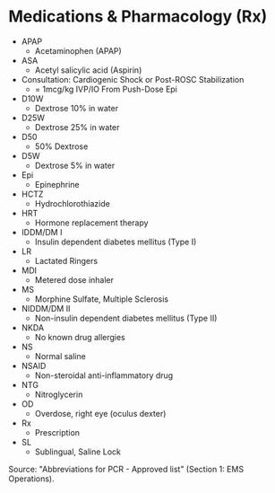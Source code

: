 # Medications & Pharmacology (Rx)

- APAP
  - Acetaminophen (APAP)
- ASA
  - Acetyl salicylic acid (Aspirin)
- Consultation: Cardiogenic Shock or Post-ROSC Stabilization
  - = 1mcg/kg IVP/IO    From Push-Dose Epi
- D10W
  - Dextrose 10% in water
- D25W
  - Dextrose 25% in water
- D50
  - 50% Dextrose
- D5W
  - Dextrose 5% in water
- Epi
  - Epinephrine
- HCTZ
  - Hydrochlorothiazide
- HRT
  - Hormone replacement therapy
- IDDM/DM I
  - Insulin dependent diabetes mellitus (Type I)
- LR
  - Lactated Ringers
- MDI
  - Metered dose inhaler
- MS
  - Morphine Sulfate, Multiple Sclerosis
- NIDDM/DM II
  - Non-insulin dependent diabetes mellitus (Type II)
- NKDA
  - No known drug allergies
- NS
  - Normal saline
- NSAID
  - Non-steroidal anti-inflammatory drug
- NTG
  - Nitroglycerin
- OD
  - Overdose, right eye (oculus dexter)
- Rx
  - Prescription
- SL
  - Sublingual, Saline Lock

Source: "Abbreviations for PCR - Approved list" (Section 1: EMS Operations).